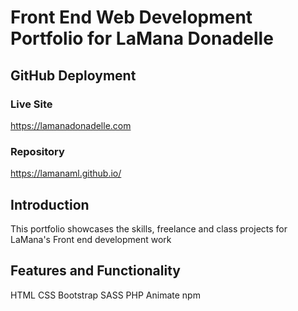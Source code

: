 # Front End Web Development Portfolio for LaMana Donadelle


## GitHub Deployment
 ### Live Site
 https://lamanadonadelle.com

 ### Repository
 https://lamanaml.github.io/


## Introduction
This portfolio showcases the skills, freelance and class projects for LaMana's Front end development work


## Features and Functionality
HTML
CSS
Bootstrap
SASS
PHP
Animate
npm





